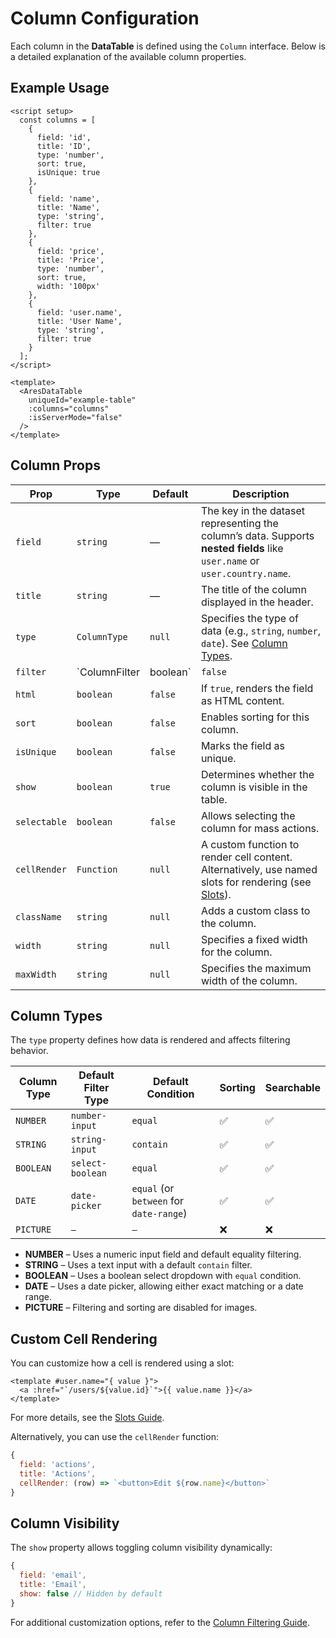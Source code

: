 # Column Configuration

Each column in the **DataTable** is defined using the `Column` interface. Below is a detailed explanation of the available column properties.

## Example Usage
```vue
<script setup>
  const columns = [
    {
      field: 'id',
      title: 'ID',
      type: 'number',
      sort: true,
      isUnique: true
    },
    {
      field: 'name',
      title: 'Name',
      type: 'string',
      filter: true
    },
    {
      field: 'price',
      title: 'Price',
      type: 'number',
      sort: true,
      width: '100px'
    },
    {
      field: 'user.name',
      title: 'User Name',
      type: 'string',
      filter: true
    }
  ];
</script>

<template>
  <AresDataTable
    uniqueId="example-table"
    :columns="columns"
    :isServerMode="false"
  />
</template>
```

## Column Props

| Prop | Type | Default | Description |
|------|------|---------|-------------|
| `field` | `string` | — | The key in the dataset representing the column’s data. Supports **nested fields** like `user.name` or `user.country.name`. |
| `title` | `string` | — | The title of the column displayed in the header. |
| `type` | `ColumnType` | `null` | Specifies the type of data (e.g., `string`, `number`, `date`). See [Column Types](#column-types). |
| `filter` | `ColumnFilter | boolean` | `false` | Enables filtering for this column (see [Column Filtering](/base/filtering)). |
| `html` | `boolean` | `false` | If `true`, renders the field as HTML content. |
| `sort` | `boolean` | `false` | Enables sorting for this column. |
| `isUnique` | `boolean` | `false` | Marks the field as unique. |
| `show` | `boolean` | `true` | Determines whether the column is visible in the table. |
| `selectable` | `boolean` | `false` | Allows selecting the column for mass actions. |
| `cellRender` | `Function` | `null` | A custom function to render cell content. Alternatively, use named slots for rendering (see [Slots](/additional/slots)). |
| `className` | `string` | `null` | Adds a custom class to the column. |
| `width` | `string` | `null` | Specifies a fixed width for the column. |
| `maxWidth` | `string` | `null` | Specifies the maximum width of the column. |

## Column Types
The `type` property defines how data is rendered and affects filtering behavior.

| Column Type | Default Filter Type | Default Condition | Sorting | Searchable |
|------------|------------------|----------------|---------|------------|
| `NUMBER` | `number-input` | `equal` | ✅ | ✅ |
| `STRING` | `string-input` | `contain` | ✅ | ✅ |
| `BOOLEAN` | `select-boolean` | `equal` | ✅ | ✅ |
| `DATE` | `date-picker` | `equal` (or `between` for `date-range`) | ✅ | ✅ |
| `PICTURE` | `—` | `—` | ❌ | ❌ |

- **NUMBER** – Uses a numeric input field and default equality filtering.
- **STRING** – Uses a text input with a default `contain` filter.
- **BOOLEAN** – Uses a boolean select dropdown with `equal` condition.
- **DATE** – Uses a date picker, allowing either exact matching or a date range.
- **PICTURE** – Filtering and sorting are disabled for images.

## Custom Cell Rendering
You can customize how a cell is rendered using a slot:
```vue
<template #user.name="{ value }">
  <a :href="`/users/${value.id}`">{{ value.name }}</a>
</template>
```
For more details, see the [Slots Guide](/additional/slots).

Alternatively, you can use the `cellRender` function:
```js
{
  field: 'actions',
  title: 'Actions',
  cellRender: (row) => `<button>Edit ${row.name}</button>`
}
```

## Column Visibility
The `show` property allows toggling column visibility dynamically:
```js
{
  field: 'email',
  title: 'Email',
  show: false // Hidden by default
}
```

For additional customization options, refer to the [Column Filtering Guide](/base/filtering).
